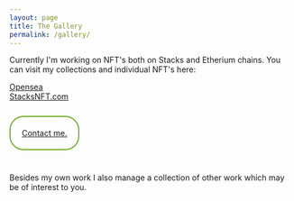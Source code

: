 ```yaml
---
layout: page
title: The Gallery
permalink: /gallery/
---
```

<p> Currently I'm working on NFT's both on Stacks and Etherium chains. You can visit my collections and individual NFT's here:<p>
<a href="https://opensea.io/collection/ships2100">Opensea</a>
<br>
<a href="https://stxnft.com">StacksNFT.com</a>

<!--<p> The art gallery is offline right now while I'm getting some things upgraded. In the meantime you are welcome to contact me for any requests or information regarding what is currently available to own or display in your venue.</p>-->
<br>
<br>
<p>
<br>
<a href="/contact" style="
                          border-radius: 25px;
                          border: 2px solid #73AD21;
                          padding: 20px;
                          width: 200px;
                          height: 150px;
                         ">
Contact me.
</a>
</p>
<br>
<br>
<p>Besides my own work I also manage a collection of other work which may be of interest to you.
</p>  
<!--<a>We sing about the epic future we're living in and the one we're hurtling ourselves toward...</a>
<p>Play, scroll art, video's, interactive, treasure entry</p>-->
<!--about
<h3>Music and Art is a powerful way to effect change in the world and we have a lot of fun producing work to do just that!</h3>

<ul>
<li>Street Acts</li>
<li>Live Shows</li>
<li>PVT & VIP Performances</li>
<li>Records</li>
<li>Writing</li>
<li>Apparel</li>
<li>Instruments</li>
<hr>
<li>Artwork</li>
<li>Conceptual</li>
<li>Animation</li>
<li>Film Editing</li>
<li>Digital Art</li>
<li>Photography</li>
</ul>
-->
